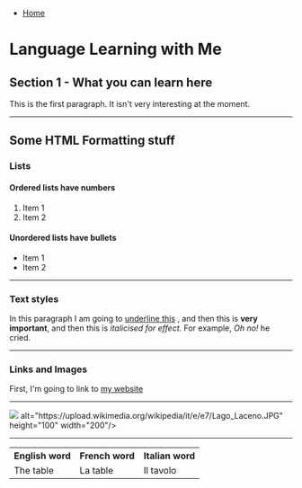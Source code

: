 <ul class="breadcrumb">
  <li><a href="#">Home</a></li>
  </ul>

<h1>Language Learning with Me</h1>
<h2>Section 1 - What you can learn here</h2>
<p>This is the first paragraph. It isn't very interesting at the moment.</p>

<hr>

<h2>Some HTML Formatting stuff</h2>
<h3>Lists</h3>
<h4>Ordered lists have numbers</h4>
<ol>
  <li>Item 1</li>
  <li>Item 2</li>
</ol>


<h4>Unordered lists have bullets</h4>
<ul>
  <li>Item 1</li>
  <li>Item 2</li>
</ul>

<hr>

<h3>Text styles</h3>
<p>In this paragraph I am going to <u>underline this</u> , and then this is <strong>very important</strong>, and then this is <em> italicised for effect</em>. For example, <em>Oh no!</em> he cried.</p>

<hr>

<h3>Links and Images</h3>
<p>First, I'm going to link to <a href="http://www.lagourmandina.co.uk"> my website </a></p>

<hr>

<img src="https://upload.wikimedia.org/wikipedia/commons/d/dc/London_Underground_Tube_Train_approaching.gif" />
alt="https://upload.wikimedia.org/wikipedia/it/e/e7/Lago_Laceno.JPG" height="100" width="200"/>

<hr>

<table style="width:100%">
  <tr>
    <th>English word</th>
    <th>French word</th> 
    <th>Italian word</th>
  </tr>
  <tr>
    <td>The table</td>
    <td>La table</td>
    <td>Il tavolo</td>
  </tr>
 </table>







